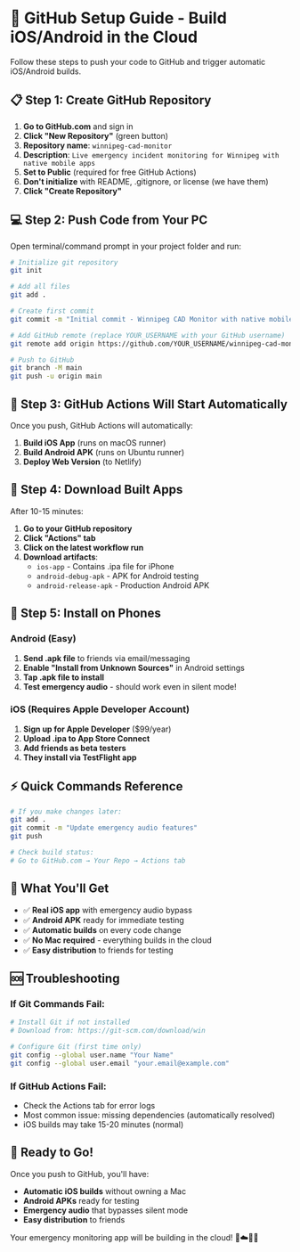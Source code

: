 # 🚀 GitHub Setup Guide - Build iOS/Android in the Cloud

Follow these steps to push your code to GitHub and trigger automatic iOS/Android builds.

## 📋 **Step 1: Create GitHub Repository**

1. **Go to GitHub.com** and sign in
2. **Click "New Repository"** (green button)
3. **Repository name**: `winnipeg-cad-monitor`
4. **Description**: `Live emergency incident monitoring for Winnipeg with native mobile apps`
5. **Set to Public** (required for free GitHub Actions)
6. **Don't initialize** with README, .gitignore, or license (we have them)
7. **Click "Create Repository"**

## 💻 **Step 2: Push Code from Your PC**

Open terminal/command prompt in your project folder and run:

```bash
# Initialize git repository
git init

# Add all files
git add .

# Create first commit
git commit -m "Initial commit - Winnipeg CAD Monitor with native mobile apps"

# Add GitHub remote (replace YOUR_USERNAME with your GitHub username)
git remote add origin https://github.com/YOUR_USERNAME/winnipeg-cad-monitor.git

# Push to GitHub
git branch -M main
git push -u origin main
```

## 🔧 **Step 3: GitHub Actions Will Start Automatically**

Once you push, GitHub Actions will automatically:

1. **Build iOS App** (runs on macOS runner)
2. **Build Android APK** (runs on Ubuntu runner)  
3. **Deploy Web Version** (to Netlify)

## 📱 **Step 4: Download Built Apps**

After 10-15 minutes:

1. **Go to your GitHub repository**
2. **Click "Actions" tab**
3. **Click on the latest workflow run**
4. **Download artifacts**:
   - `ios-app` - Contains .ipa file for iPhone
   - `android-debug-apk` - APK for Android testing
   - `android-release-apk` - Production Android APK

## 🚨 **Step 5: Install on Phones**

### **Android (Easy)**
1. **Send .apk file** to friends via email/messaging
2. **Enable "Install from Unknown Sources"** in Android settings
3. **Tap .apk file to install**
4. **Test emergency audio** - should work even in silent mode!

### **iOS (Requires Apple Developer Account)**
1. **Sign up for Apple Developer** ($99/year)
2. **Upload .ipa to App Store Connect**
3. **Add friends as beta testers**
4. **They install via TestFlight app**

## ⚡ **Quick Commands Reference**

```bash
# If you make changes later:
git add .
git commit -m "Update emergency audio features"
git push

# Check build status:
# Go to GitHub.com → Your Repo → Actions tab
```

## 🎯 **What You'll Get**

- ✅ **Real iOS app** with emergency audio bypass
- ✅ **Android APK** ready for immediate testing
- ✅ **Automatic builds** on every code change
- ✅ **No Mac required** - everything builds in the cloud
- ✅ **Easy distribution** to friends for testing

## 🆘 **Troubleshooting**

### **If Git Commands Fail:**
```bash
# Install Git if not installed
# Download from: https://git-scm.com/download/win

# Configure Git (first time only)
git config --global user.name "Your Name"
git config --global user.email "your.email@example.com"
```

### **If GitHub Actions Fail:**
- Check the Actions tab for error logs
- Most common issue: missing dependencies (automatically resolved)
- iOS builds may take 15-20 minutes (normal)

## 🚀 **Ready to Go!**

Once you push to GitHub, you'll have:
- **Automatic iOS builds** without owning a Mac
- **Android APKs** ready for testing
- **Emergency audio** that bypasses silent mode
- **Easy distribution** to friends

Your emergency monitoring app will be building in the cloud! 🚨☁️📱✅